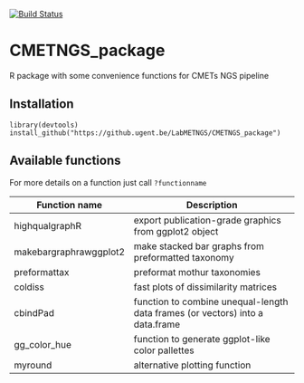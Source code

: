 [![Build Status](https://travis-ci.org/CMET-UGent/CMETNGS.svg?branch=master)](https://travis-ci.org/CMET-UGent/CMETNGS)

# CMETNGS_package
R package with some convenience functions for CMETs NGS pipeline

## Installation

```
library(devtools)
install_github("https://github.ugent.be/LabMETNGS/CMETNGS_package")
```

## Available functions

For more details on a function just call `?functionname`

Function name | Description
--------------|-------------
highqualgraphR | export publication-grade graphics from ggplot2 object
makebargraphrawggplot2 | make stacked bar graphs from preformatted taxonomy
preformattax | preformat mothur taxonomies
coldiss | fast plots of dissimilarity matrices
cbindPad | function to combine unequal-length data frames (or vectors) into a data.frame
gg_color_hue | function to generate ggplot-like color pallettes
myround | alternative plotting function
